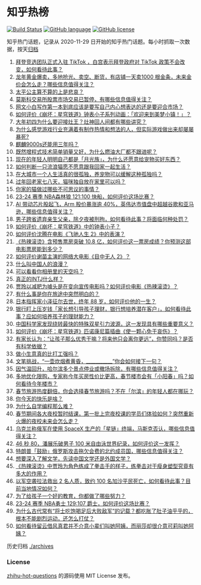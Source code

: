 # 知乎热榜
[![Build Status](https://github.com/ToWeLong/zhihu-hot-questions/workflows/CI/badge.svg)](https://github.com/ToWeLong/zhihu-hot-questions/actions)
[![GitHub language](https://img.shields.io/badge/language-golang-orange.svg)](https://golang.org/)
[![GitHub license](https://img.shields.io/github/license/ToWeLong/zhihu-hot-questions)](https://github.com/ToWeLong/zhihu-hot-questions/blob/main/LICENSE)

知乎热门话题，记录从 2020-11-29 日开始的知乎热门话题。每小时抓取一次数据，按天[归档](./archives)

<!-- BEGIN -->

1. [拜登竞选团队正式入驻 TikTok ，白宫表示拜登政府对 TikTok 政策不会改变，如何看待此事？](https://www.zhihu.com/question/644180449)
1. [龙年黄金爆卖，多地抢光、卖空、断货，有店铺一天卖1000 根金条，未来金价会怎么走？哪些信息值得关注？](https://www.zhihu.com/question/644191322)
1. [太平公主算不算的上是悲哀？](https://www.zhihu.com/question/424037787)
1. [莫斯科交易所股票市场交易已暂停，有哪些信息值得关注？](https://www.zhihu.com/question/644233639)
1. [网文小白写作第一本到底应该是要写自己内心想表达的还是要迎合市场？](https://www.zhihu.com/question/643095900)
1. [如何评价《崩坏：星穹铁道》钟表小子系列动画：「欢迎来到美梦小镇！」？](https://www.zhihu.com/question/644194355)
1. [大年初四为什么要迎接灶王？灶神回人间都有哪些讲究？](https://www.zhihu.com/question/644179427)
1. [为什么感觉游戏行业充满着有制作热情和想法的人，但实际游戏做出来却屡屡暴死?](https://www.zhihu.com/question/644011903)
1. [麒麟9000s还能用三年吗？](https://www.zhihu.com/question/630957403)
1. [既然增程式技术简单销量又好，为什么燃油大厂都不跟进呢？](https://www.zhihu.com/question/639489910)
1. [现在的年轻人明明自己都是「月光族」，为什么还愿意给宠物买好东西？](https://www.zhihu.com/question/641184056)
1. [如何判断一只流浪猫愿不愿意跟我回家一起生活？](https://www.zhihu.com/question/640279946)
1. [在大城市一个人生活真的很孤独，养宠物可以缓解这种孤独吗？](https://www.zhihu.com/question/641183947)
1. [过年回老家七八天，猫咪独自放在家里可以吗？](https://www.zhihu.com/question/640928186)
1. [你家的猫做过哪些不可思议的事情？](https://www.zhihu.com/question/640609507)
1. [23-24 赛季 NBA森林狼 121:100 快船，如何评价这场比赛？](https://www.zhihu.com/question/644191908)
1. [AI 带动芯片股起飞，Arm 股价暴涨逾 40%，英伟达市值盘中超越谷歌和亚马逊，哪些信息值得关注？](https://www.zhihu.com/question/644191327)
1. [男子跨省遗弃亲生父亲，除夕夜被刑拘，如何看待此事？将面临何种处罚？](https://www.zhihu.com/question/644093324)
1. [如何评价《崩坏：星穹铁道》中的钟表小子？](https://www.zhihu.com/question/643481917)
1. [如何评价沈腾在电影《飞驰人生 2》中的表演？](https://www.zhihu.com/question/643890129)
1. [《热辣滚烫》含预售票房突破 10.8 亿，如何评价这一票房成绩？你预测这部电影票房能到多少？](https://www.zhihu.com/question/644105581)
1. [如何评价谢苗主演的网络大电影《目中无人 2》？](https://www.zhihu.com/question/642363509)
1. [什么叫中国人的浪漫？](https://www.zhihu.com/question/638573300)
1. [可以看看你相册里的天空吗？](https://www.zhihu.com/question/638983594)
1. [真正的INTJ什么样？](https://www.zhihu.com/question/639965191)
1. [贾玲以减肥为噱头是在变向宣传电影吗？如何评价电影《热辣滚烫》？](https://www.zhihu.com/question/644080033)
1. [有什么事是你在旅途中突然明白的？](https://www.zhihu.com/question/634332754)
1. [日本指挥家小泽征尔去世，终年 88 岁，如何评价他的一生？](https://www.zhihu.com/question/643755573)
1. [银行盯上压岁钱「家长想引导孩子理财，银行想培养潜在客户」，如何看待此事？应如何培养孩子的理财能力？](https://www.zhihu.com/question/644094718)
1. [中国科学家发现绕转最快的特殊双星引力波源，这一发现具有哪些重要意义？](https://www.zhihu.com/question/644199404)
1. [如何评价《崩坏：星穹铁道》匹诺康尼篇插曲《使一颗心免于哀伤》？](https://www.zhihu.com/question/644121764)
1. [有家长认为：“让孩子那么优秀干嘛？将来他只会离你更远”，你赞同吗？是否有科学依据？](https://www.zhihu.com/question/644054442)
1. [做小生意真的比打工强吗？](https://www.zhihu.com/question/22394536)
1. [文笔挑战，“一壶炊烟煮黄昏，___________”你会如何接下一句？](https://www.zhihu.com/question/644107134)
1. [因气温回升，哈尔滨多个景点停业或撤场拆除，有哪些信息值得关注？](https://www.zhihu.com/question/644225802)
1. [多地优化限购，专家称今年买房性价比更高，春节楼市会有「小阳春」吗？如何看待今年楼市？](https://www.zhihu.com/question/644188147)
1. [春节旅游热度翻倍，你会选择春节旅游吗？不在「尔滨」的年轻人都在哪玩？](https://www.zhihu.com/question/644177949)
1. [你今天的快乐是啥？](https://www.zhihu.com/question/641545468)
1. [为什么自学编程那么难？](https://www.zhihu.com/question/636216382)
1. [春节期间各大夜校暂时结课，第一批上完夜校课的学员们体验如何？突然重新火爆的夜校未来会怎么走？](https://www.zhihu.com/question/644189662)
1. [乌克兰称俄军在使用 SpaceX 生产的「星链」终端，马斯克否认，哪些信息值得关注？](https://www.zhihu.com/question/644196682)
1. [46 秒 80，潘展乐破男子 100 米自由泳世界纪录，如何评价这一发挥？](https://www.zhihu.com/question/644083713)
1. [特朗普「鼓励」俄罗斯攻击拖欠会费的北约成员国，哪些信息值得关注？](https://www.zhihu.com/question/644091946)
1. [想要深入了解文学，先读中国文学还是外国文学？](https://www.zhihu.com/question/637368300)
1. [《热辣滚烫》中贾玲为角色练成了拳击手的样子，练拳击对于瘦身塑型究竟有多大的作用？](https://www.zhihu.com/question/644233018)
1. [以军空袭拉法救出 2 名人质，致约 100 名加沙平民死亡，如何看待此事？目前当地情况如何？](https://www.zhihu.com/question/644196714)
1. [为了给孩子一个好的教育，你都做了哪些努力？](https://www.zhihu.com/question/347405761)
1. [23-24 赛季 NBA勇士 129:107 爵士，如何评价这场比赛？](https://www.zhihu.com/question/644185279)
1. [为什么古代常有“将士吃饱喝足后大败敌军”的记载？都吃胀了肚子油乎乎的，根本不能剧烈运动，还怎么打仗？](https://www.zhihu.com/question/643642500)
1. [如何看待留云借风真君并不介意小辈们叫她阿姨，而丽莎却很介意可莉叫她阿姨？](https://www.zhihu.com/question/644087306)

<!-- END -->

历史归档 [./archives](./archives)


### License
[zhihu-hot-questions](https://github.com/towelong/zhihu-hot-questions) 的源码使用 MIT License 发布。